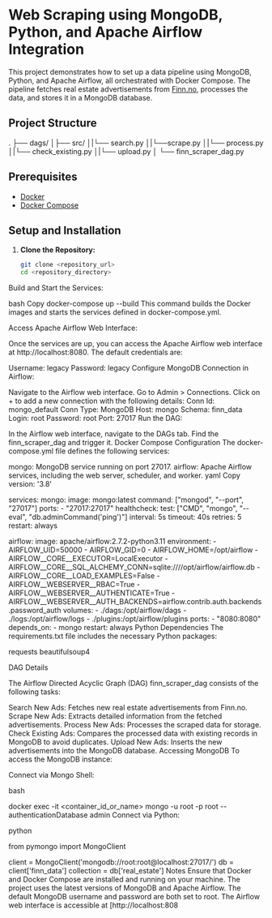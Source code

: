 # Web Scraping using MongoDB, Python, and Apache Airflow Integration

This project demonstrates how to set up a data pipeline using MongoDB, Python, and Apache Airflow, all orchestrated with Docker Compose. The pipeline fetches real estate advertisements from [Finn.no](https://www.finn.no/realestate/newbuildings/search.html), processes the data, and stores it in a MongoDB database.

## Project Structure

. ├── dags/ 
  │├── src/ 
  │|└── search.py 
  │|└──scrape.py 
  │|└── process.py 
  │|└── check_existing.py 
  │|└── upload.py 
  │ └── finn_scraper_dag.py

## Prerequisites

- [Docker](https://docs.docker.com/get-docker/)
- [Docker Compose](https://docs.docker.com/compose/install/)

## Setup and Installation

1. **Clone the Repository:**

   ```bash
   git clone <repository_url>
   cd <repository_directory>
Build and Start the Services:

bash
Copy
docker-compose up --build
This command builds the Docker images and starts the services defined in docker-compose.yml.

Access Apache Airflow Web Interface:

Once the services are up, you can access the Apache Airflow web interface at http://localhost:8080. The default credentials are:

Username: legacy
Password: legacy
Configure MongoDB Connection in Airflow:

Navigate to the Airflow web interface.
Go to Admin > Connections.
Click on + to add a new connection with the following details:
Conn Id: mongo_default
Conn Type: MongoDB
Host: mongo
Schema: finn_data
Login: root
Password: root
Port: 27017
Run the DAG:

In the Airflow web interface, navigate to the DAGs tab.
Find the finn_scraper_dag and trigger it.
Docker Compose Configuration
The docker-compose.yml file defines the following services:

mongo: MongoDB service running on port 27017.
airflow: Apache Airflow services, including the web server, scheduler, and worker.
yaml
Copy
version: '3.8'

services:
  mongo:
    image: mongo:latest
    command: ["mongod", "--port", "27017"]
    ports:
      - "27017:27017"
    healthcheck:
      test: ["CMD", "mongo", "--eval", "db.adminCommand('ping')"]
      interval: 5s
      timeout: 40s
      retries: 5
    restart: always

  airflow:
    image: apache/airflow:2.7.2-python3.11
    environment:
      - AIRFLOW_UID=50000
      - AIRFLOW_GID=0
      - AIRFLOW_HOME=/opt/airflow
      - AIRFLOW__CORE__EXECUTOR=LocalExecutor
      - AIRFLOW__CORE__SQL_ALCHEMY_CONN=sqlite:////opt/airflow/airflow.db
      - AIRFLOW__CORE__LOAD_EXAMPLES=False
      - AIRFLOW__WEBSERVER__RBAC=True
      - AIRFLOW__WEBSERVER__AUTHENTICATE=True
      - AIRFLOW__WEBSERVER__AUTH_BACKENDS=airflow.contrib.auth.backends.password_auth
    volumes:
      - ./dags:/opt/airflow/dags
      - ./logs:/opt/airflow/logs
      - ./plugins:/opt/airflow/plugins
    ports:
      - "8080:8080"
    depends_on:
      - mongo
    restart: always
Python Dependencies
The requirements.txt file includes the necessary Python packages:

requests
beautifulsoup4


DAG Details

The Airflow Directed Acyclic Graph (DAG) finn_scraper_dag consists of the following tasks:

Search New Ads: Fetches new real estate advertisements from Finn.no.
Scrape New Ads: Extracts detailed information from the fetched advertisements.
Process New Ads: Processes the scraped data for storage.
Check Existing Ads: Compares the processed data with existing records in MongoDB to avoid duplicates.
Upload New Ads: Inserts the new advertisements into the MongoDB database.
Accessing MongoDB
To access the MongoDB instance:

Connect via Mongo Shell:

bash

docker exec -it <container_id_or_name> mongo -u root -p root --authenticationDatabase admin
Connect via Python:

python

from pymongo import MongoClient

client = MongoClient('mongodb://root:root@localhost:27017/')
db = client['finn_data']
collection = db['real_estate']
Notes
Ensure that Docker and Docker Compose are installed and running on your machine.
The project uses the latest versions of MongoDB and Apache Airflow.
The default MongoDB username and password are both set to root.
The Airflow web interface is accessible at [http://localhost:808
